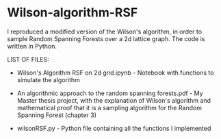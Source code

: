 # Wilson-algorithm-RSF

I reproduced a modified version of the Wilson's algorithm, 
in order to sample Random Spanning Forests over a 2d lattice graph.
The code is written in Python.

LIST OF FILES:

- Wilson's Algorithm RSF on 2d grid.ipynb - 
Notebook with functions to simulate the algorithm 

- An algorithmic approach to the random spanning forests.pdf - 
My Master thesis project, with the explanation of Wilson's algorithm 
and mathematical proof that it is a sampling algorithm for the
Random Spanning Forest (chapter 3)

- wilsonRSF.py - 
Python file containing all the functions I implemented
